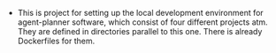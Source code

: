 - This is project for setting up the local development environment for agent-planner software, which consist of four different projects atm. They are defined in directories parallel to this one. There is already Dockerfiles for them.